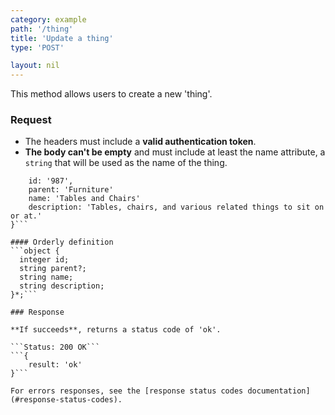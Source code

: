 ```yaml
---
category: example
path: '/thing'
title: 'Update a thing'
type: 'POST'

layout: nil
---
```


This method allows users to create a new 'thing'.

### Request

* The headers must include a **valid authentication token**.
* **The body can't be empty** and must include at least the name attribute, a `string` that will be used as the name of the thing.

```{
    id: '987',
    parent: 'Furniture'
    name: 'Tables and Chairs'
    description: 'Tables, chairs, and various related things to sit on or at.'
}```

#### Orderly definition
```object {
  integer id;
  string parent?;
  string name;
  string description;
}*;```

### Response

**If succeeds**, returns a status code of 'ok'.

```Status: 200 OK```
```{
    result: 'ok'
}```

For errors responses, see the [response status codes documentation](#response-status-codes).
